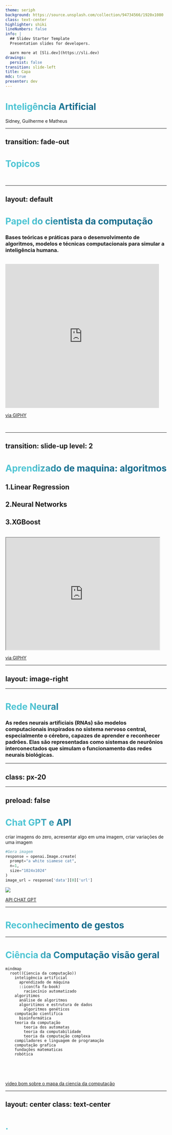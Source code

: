 ```yaml
---
theme: seriph
background: https://source.unsplash.com/collection/94734566/1920x1080
class: text-center
highlighter: shiki
lineNumbers: false
info: |
  ## Slidev Starter Template
  Presentation slides for developers.

  aarn more at [Sli.dev](https://sli.dev)
drawings:
  persist: false
transition: slide-left
title: Capa
mdc: true
presenter: dev
---
```


# Inteligência Artificial

Sidney, Guilherme e Matheus
<div class="pt-12">
  <span @click="$slidev.nav.next" class="px-2 py-1 rounded cursor-pointer" hover="bg-white bg-opacity-10">
     <carbon:arrow-right class="inline"/>
  </span>
</div>


  
  




<!--
The last comment block of each slide will be treated as slide notes. It will be visible and editable in Presenter Mode along with the slide. [Read more in the docs](https://sli.dev/guide/syntax.html#notes)
-->




---
transition: fade-out
---

# Topicos


<Toc maxDepth="1"></Toc>

<br>


<!--
You can have `style` tag in markdown to override the style for the current page.
Learn more: https://sli.dev/guide/syntax#embedded-styles
-->

<style>
h1 {
  background-color: #2B90B6;
  background-image: linear-gradient(45deg, #4EC5D4 10%, #146b8c 20%);
  background-size: 200%;
  -webkit-background-clip: text;
  -moz-background-clip: text;
  -webkit-text-fill-color: transparent;
  -moz-text-fill-color: transparent;
}
</style>

<!--
Here is another comment.
-->

---
layout: default
---

# Papel do cientista da computação 

<h3>Bases teóricas e práticas para o desenvolvimento de algoritmos, modelos e técnicas computacionais para simular a inteligência humana.</h3>
<br>
<iframe src="https://giphy.com/embed/l0NwPdduX7IL1rS1i" width="480" height="449" frameBorder="0" class="giphy-embed" allowFullScreen></iframe><p><a href="https://giphy.com/gifs/c64-varundo-l0NwPdduX7IL1rS1i">via GIPHY</a></p>

<br>


---
transition: slide-up
level: 2
---

# Aprendizado de maquina: algoritmos

<h2>1.Linear Regression</h2>
<h2>2.Neural Networks</h2>
<h2>3.XGBoost</h2>
<br>
<iframe src="https://giphy.com/embed/YknAouVrcbkiDvWUOR" align="center" width="480" height="350" frameBorder="3" class="giphy-embed" allowFullScreen></iframe><p><a href="https://giphy.com/gifs/kitp-YknAouVrcbkiDvWUOR">via GIPHY</a></p>


---
layout: image-right
---




---

# Rede Neural

<div grid="~ cols-2 gap-4">
<div>

<h3> As redes neurais artificiais (RNAs) são modelos computacionais inspirados no sistema nervoso central, especialmente o cérebro, capazes de aprender e reconhecer padrões.
 Elas são representadas como sistemas de neurônios interconectados que simulam o funcionamento das redes neurais biológicas.
</h3>
  
</div>
<div>



<Tweet id="925014446241734656" scale="0.65" />

</div>
</div>

<!--
Presenter note with **bold**, *italic*, and ~~striked~~ text.

Also, HTML elements are valid:
<div class="flex w-full">
  <span style="flex-grow: 1;">Left content</span>
  <span>Right content</span>
</div>
-->

---
class: px-20
---




---
preload: false
---

# Chat GPT e API

criar imagens do zero, acresentar algo em uma imagem, criar variações de uma imagem

```py
#Gera imagem
response = openai.Image.create(
  prompt="a white siamese cat",
  n=1,
  size="1024x1024"
)
image_url = response['data'][0]['url']

```

<div class="w-60 relative mt-6">
  <div class="relative w-40 h-40">
    <img
      v-motion
      :initial="{ x: 800, y: -100, scale: 1.5, rotate: -50 }"
      :enter="final"
      class="absolute top-0 left-0 right-0 bottom-0"
      src="https://cdn.openai.com/API/images/guides/image_generation_simple.webp"
    />
 
    
  </div>
</div>

<!-- vue script setup scripts can be directly used in markdown, and will only affects current page -->
<script setup lang="ts">
const final = {
  x: 0,
  y: 0,
  rotate: 0,
  scale: 1,
  transition: {
    type: 'spring',
    damping: 10,
    stiffness: 20,
    mass: 2
  }
}
</script>

<div
  v-motion
  :initial="{ x:35, y: 40, opacity: 0}"
  :enter="{ y: 0, opacity: 1, transition: { delay: 3500 } }">

[API CHAT GPT](https://platform.openai.com/docs/guides/images/introduction)

</div>

---

# Reconhecimento de gestos


<Tweet id="1497557100389617670" scale="0.65" />

---

# Ciência da Computação visão geral


<div class="grid grid-cols-4 gap-5 pt-4 -mb-6">

```mermaid {scale: 0.5}
mindmap
  root((Ciencia da computação))
    inteligência artificial
      aprendizado de máquina
      ::icon(fa fa-book)
        raciocínio automatizado
    algoritimos
      análise de algoritmos
      algoritimos e estrutura de dados
        algoritmos genéticos
    computação cientifica
      bioinformática
    teoria da computação
    	teoria dos automatas
    	teoria da computabilidade
    	teoria da computação complexa
    compiladores e linguagem de programação
    computação grafica
    fundações matematicas
    robótica	 
      
```



</div>

<br>
<br>

[video bom sobre o mapa da ciencia da computação](https://www.youtube.com/watch?v=SzJ46YA_RaA)



---
layout: center
class: text-center
---

# .
